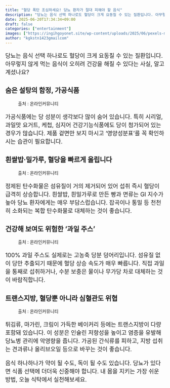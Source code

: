```yaml
---
title: "혈당 폭탄 조심하세요! 당뇨 환자가 절대 피해야 할 음식"
description: "당뇨는 음식 선택 하나로도 혈당이 크게 요동칠 수 있는 질환입니다. 아무렇지 않게 먹는 음식이 오히려 건강을 해칠 수 있다는 사실, 알고 계셨나요?"
date: 2025-06-20T17:34:34+09:00
draft: false
categories: ["entertainment"]
images: ["https://ingihgoyonet.site/wp-content/uploads/2025/06/pexels-mali-141815-1024x683.jpg", "https://ingihgoyonet.site/wp-content/uploads/2025/06/pexels-ryutaro-6249394-683x1024.jpg", "https://ingihgoyonet.site/wp-content/uploads/2025/06/pexels-asphotograpy-96620-1024x683.jpg", "https://ingihgoyonet.site/wp-content/uploads/2025/06/pexels-richard-l-2150581203-32603016-683x1024.jpg"]
author: "kgkstn1423gmailcom"
---
```


<p style="font-size:18px">당뇨는 음식 선택 하나로도 혈당이 크게 요동칠 수 있는 질환입니다. 아무렇지 않게 먹는 음식이 오히려 건강을 해칠 수 있다는 사실, 알고 계셨나요?</p> <h2 >숨은 설탕의 함정, 가공식품</h2> <figure ><img src="https://ingihgoyonet.site/wp-content/uploads/2025/06/pexels-mali-141815-1024x683.jpg" alt="" style="aspect-ratio:16/9;object-fit:cover"/><figcaption >출처 : 온라인커뮤니티</figcaption></figure> <p style="font-size:18px">가공식품에는 당 성분이 생각보다 많이 숨어 있습니다. 특히 시리얼, 과일맛 요거트, 케첩, 심지어 건강기능식품에도 당이 첨가되어 있는 경우가 많습니다. 제품 겉면만 보지 마시고 ‘영양성분표’를 꼭 확인하시는 습관이 필요합니다.</p> <h2 >흰쌀밥·밀가루, 혈당을 빠르게 올립니다</h2> <figure ><img src="https://ingihgoyonet.site/wp-content/uploads/2025/06/pexels-ryutaro-6249394-683x1024.jpg" alt="" style="aspect-ratio:16/9;object-fit:cover"/><figcaption >출처 : 온라인커뮤니티</figcaption></figure> <p style="font-size:18px">정제된 탄수화물은 섬유질이 거의 제거되어 있어 섭취 즉시 혈당이 급격히 상승합니다. 흰쌀밥, 흰밀가루로 만든 빵과 면류는 GI 지수가 높아 당뇨 환자에게는 매우 부담스럽습니다. 잡곡이나 통밀 등 천천히 소화되는 복합 탄수화물로 대체하는 것이 좋습니다.</p> <h2 >건강해 보여도 위험한 ‘과일 주스’</h2> <figure ><img src="https://ingihgoyonet.site/wp-content/uploads/2025/06/pexels-asphotograpy-96620-1024x683.jpg" alt="" style="aspect-ratio:16/9;object-fit:cover"/><figcaption >출처 : 온라인커뮤니티</figcaption></figure> <p style="font-size:18px">100% 과일 주스도 실제로는 고농축 당분 덩어리입니다. 섬유질 없이 당만 추출되기 때문에 혈당 상승 속도가 매우 빠릅니다. 직접 과일을 통째로 섭취하거나, 수분 보충은 물이나 무가당 차로 대체하는 것이 바람직합니다.</p> <h2 >트랜스지방, 혈당뿐 아니라 심혈관도 위협</h2> <figure ><img src="https://ingihgoyonet.site/wp-content/uploads/2025/06/pexels-richard-l-2150581203-32603016-683x1024.jpg" alt="" style="aspect-ratio:16/9;object-fit:cover"/><figcaption >출처 : 온라인커뮤니티</figcaption></figure> <p style="font-size:18px">튀김류, 마가린, 크림이 가득한 베이커리 등에는 트랜스지방이 다량 포함돼 있습니다. 이 성분은 인슐린 저항성을 높이고 염증을 유발해 당뇨병 관리에 악영향을 줍니다. 가공된 간식류를 피하고, 지방 섭취는 견과류나 올리브오일 등으로 바꾸는 것이 좋습니다.</p> <p style="font-size:18px">음식 하나하나가 약이 될 수도, 독이 될 수도 있습니다. 당뇨가 있다면 식품 선택에 더더욱 신중해야 합니다. 내 몸을 지키는 가장 쉬운 방법, 오늘 식탁에서 실천해보세요.</p>
